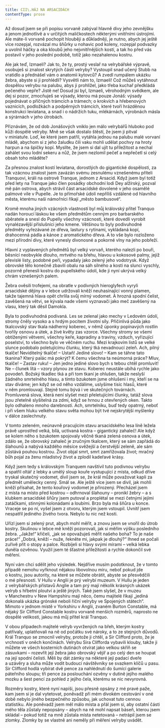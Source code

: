 ```yaml
---
title: CII\.HÁJ NA ARSACIDÁCH
contentType: prose
---
```


<section>

Až dosud jsem se při popisu vorvaně zabýval hlavně divy jeho zevnějšku a jenom jednotlivě a v určitých maličkostech některými vnitřními ústrojími. Ale máte-li vorvaně pochopit hlouběji a důkladněji, je nutno, abych jej ještě více rozepjal, rozvázal mu šňůrky u nohavic pod koleny, rozepjal podvazky a uvolnil háčky a oka kloubů jeho nejvnitřnějších kostí, a tak ho před vás postavil v jeho poslední podobě, totiž jako nezahalenou kostru.

Ale jak teď, Izmaeli? Jak to, že ty, prostý veslař na velrybářské výpravě, osobuješ si znalost skrytých částí velryby? Vystoupil snad učený Stubb na vratidlo a přednášel vám o anatomii kytovců? A zvedl rumpálem ukázku žebra, abyste si ji prohlédli? Vysvětli nám to, Izmaeli! Což můžeš vytáhnout dospělou velrybu na palubu, abys ji prohlížel, jako třeba kuchař předkládá pečeného vepře? Jistě ne! Dosud jsi byl, Izmaeli, věrohodným svědkem, ale dej si pozor, zmocňuješ se výsady, kterou má pouze Jonáš: výsady pojednávat o příčných trámcích a trámech; o krokvích a hřebenových vaznicích, podložkách a podpěrných trámcích, které tvoří hrázděnou konstrukci leviatana, a snad i o nádržích tuku, mlékárnách, výrobnách másla a sýrárnách v jeho útrobách.

Přiznávám, že od dob Jonášových vniklo jen málo velrybářů hluboko pod kůži dospělé velryby. Mně se však dostalo štěstí, že jsem ji pitval v miniatuře. Loď, ke které jsem patřil, vytáhla jednou na palubu malé vorvaní mládě, abychom si z jeho žaludku čili vaku mohli udělat pochvy na hroty harpun a na špičky kopí. Myslíte, že jsem si dal ujít tu příležitost a nechal zahálet svou lodní sekeru a nůž, že jsem nezlomil pečeť a nepřečetl si celý obsah toho mláděte?

Za přesnou znalost kostí leviatana, dorostlých do gigantické dospělosti, za tak vzácnou znalost jsem zavázán svému zesnulému vznešenému příteli Tranquovi, králi na ostrově Tranque, jednom z Arsacid. Když jsem byl totiž před lety na Tranque jako člen posádky obchodní lodi Dey alžírský, pozval mě pán ostrova, abych strávil část arsacidské dovolené v jeho osamělé palmové vile v Pupelle. Je to přímořské údolí nepříliš vzdálené od hlavního města, kterému naši námořníci říkají „město bambusové“.

Kromě mnoha jiných vzácných vlastností byl můj královský přítel Tranquo nadán horoucí láskou ke všem předmětům cenným pro barbarského sběratele a snesl do Pupelly všechny vzácnosti, které dovedli vyrobit vynalézavější příslušníci jeho kmene. Většinou to byly podivuhodné předměty vyřezávané ze dřeva, lastury s rytinami, vykládaná kopí, drahocenná pádla a kánoe z aromatického dřeva. A to vše bylo rozloženo mezi přírodní divy, které vynesly divonosné a pokorné vlny na jeho pobřeží.

Hlavní z vyplavených předmětů byl velký vorvaň, kterého nalezli po bouři, běsnící neobvykle dlouho, mrtvého na břehu, hlavou u kokosové palmy, jejíž převislé listy, podobné peří, vypadaly jako zelený jeho vodotrysk. Když obrovské tělo konečně zbavili obalu na sáh silného a kosti na slunci vyschly, pozorně přenesli kostru do pupellského údolí, kde ji nyní ukrývá velký chrám vznešených palem.

Žebra ověsili trofejemi, na obratle v podivných hieroglyfech vyryli arsacidské dějiny a v lebce udržovali kněží neuhasínající vonný plamen, takže tajemná hlava opět chrlila svůj mírný vodomet. A hrozná spodní čelist, zavěšená na větvi, se kývala nade všemi vyznavači jako meč zavěšený na vlasu, který tak děsil Damokla.

Byla to podivuhodná podívaná. Les se zelenal jako mechy v Ledovém údolí, stromy čněly vysoko a s hrdým pocitem životní síly. Přičinlivá půda jako tkalcovský stav tkala nádherný koberec, v němž úponky popínavých rostlin tvořily osnovu a útek, a živé květy zas vzorce. Všechny stromy se všemi obtíženými větvemi, všechny keře, kapradiny a traviny, vzduch, vyřizující poselství, to všechno bylo ve věčném ruchu. Mezi krajkovím listů se velké slunce podobalo poletujícímu člunku, který tká nevadnoucí zeleň. Ach, pilný tkalče! Neviditelný tkalče! – Ustaň! Jediné slovo! – Kam se táhne tato tkanina? Který palác má pokrýt? K čemu všechna ta neúmorná práce? Mluv, tkalče! – Zastav ruku! – Jen jedno jediné slovo bych s tebou chtěl promluvit! Ne – člunek lítá – vzory plynou ze stavu. Koberec neustále ubíhá rychle jako povodeň. Božský tkadlec tká a při tom tkaní je ohlušen, takže neslyší žádného smrtelného hlasu, a tímto bzukotem jsme ohlušeni i my, kteří se na stav díváme; jen když se od něho vzdálíme, uslyšíme tisíc hlasů, které v něm promlouvají. Stejně tomu bývá i ve skutečných továrnách. Promluvená slova, která není slyšet mezi přeletujícími člunky, tatáž slova jsou zřetelně slyšitelná za zdmi, když se hrnou z otevřených oken. Takto bylo odhaleno mnoho darebností. Ach, smrtelníku, buď tedy opatrný, neboť i při všem hluku velkého stavu světa mohou být tvé nejskrytější myšlenky v dálce zaslechnuty.

V tomto zeleném, neúnavně pracujícím stavu arsacidského lesa líně ležela právě uprostřed velká, bílá, uctívaná kostra – gigantický zahaleč! Ale když se kolem něho s bzukotem spojovaly věčně tkaná zelená osnova a útek, zdálo se, že obrovský zahaleč je zručným tkalcem, který se sám zapřádá do šlahounů a nabývá každého měsíce svěžejší a čerstvější zeleně, ale sám zůstává pouhou kostrou. Život objal smrt, smrt zamřížovala život; mračný bůh pojal za ženu mladistvý život a zplodil kadeřavé krásy.

Když jsem tedy s královským Tranquem navštívil tuto podivnou velrybu a spatřil oltář z lebky a umělý sloup kouře vystupující z místa, odkud dříve tryskal skutečný vodomet, divil jsem se, že král může považovat kapli za předmět umělecky cenný. Smál se. Ale ještě více jsem se divil, jak mohli kněží přísahat, že tento kouřový vodomet je přirozený. Přecházel jsem z místa na místo před kostrou – odhrnoval šlahouny – pronikl žebry – a s klubkem arsacidské šňůry jsem putoval a proplétal se mezi četnými jejími zatáčkami, stinnými kolonádami a loubími. Brzo byla má šňůra u konce. Vraceje se po ní, vyšel jsem z otvoru, kterým jsem vstoupil. Uvnitř jsem nespatřil jediného živého tvora. Nebylo tu nic než kosti.

Uřízl jsem si zelený prut, abych mohl měřit, a znovu jsem se vnořil do útrob kostry. Skulinou v lebce mě kněží pozorovali, jak si měřím výšku posledního žebra. „Jakže!“ křičeli, „jak se opovažuješ měřit našeho boha? To je naše práce!“ „Dobrá, kněží – nuže, řekněte mi, jakpak je dlouhý?“ Ihned se počali zuřivě přít o stopy a palce. Rozbíjeli si hlavy svými mírami – velká lebka duněla ozvěnou. Využil jsem té šťastné příležitosti a rychle dokončil své měření.

Nyní vám chci sdělit jeho výsledek. Nejdříve musím podotknout, že v tomto případě nemohu vyřknout nějakou libovolnou míru, neboť pokud jde o kostru, jsou autority, na které se můžete obrátit, abyste se přesvědčili o mé přesnosti. V Hullu v Anglii je prý velrybí muzeum. V Hullu je jeden z velrybářských přístavů Anglie a tam prý mají několik krásných ukázek velryb s hřbetní ploutví a ještě jiných. Také jsem slyšel, že v muzeu v Manchestru v New Hampshiru mají něco, čemu majitelé říkají „jediná dokonalá ukázka grónské neboli říční velryby ve Spojených státech“. Mimoto v jednom místě v Yorkshiru v Anglii, zvaném Burton Constable, má nějaký Sir Clifford Constable kostru vorvaně menších rozměrů, naprosto ne dospělé velikosti, jakou má můj přítel král Tranquo.

V obou případech majitelé velryb vyvržených na břeh, kterým kostry patřívaly, uplatňovali na ně od počátku své nároky, a to ze stejných důvodů. Král Tranquo se zmocnil velryby, protože ji chtěl, a Sir Clifford proto, že je vrchností v oněch končinách. Velrybu Sira Clifforda vybavili klouby, takže ji můžete ve všech kosterních dutinách otvírat jako velkou skříň se zásuvkami – rozevřít její žebra jako obrovský vějíř a po celý den se houpat na její spodní čelisti. Měli by dát zámky na některé její padací dveře a uzávěry a sluha může vodit budoucí návštěvníky se svazkem klíčů u pasu. Sir Clifford hodlá vybírat dvě pence za nahlédnutí do šumící galerie páteřního sloupu; tři pence za poslouchání ozvěny v dutině jejího malého mozku a šest pencí za pohled z jejího čela, kterému se nic nevyrovná.

Rozměry kostry, které nyní napíši, jsou přesně opsány z mé pravé paže, kam jsem si je dal vytetovat, poněvadž při mém divokém cestování v oné době nebylo jiného bezpečného způsobu, jak uchovat tuto cennou statistiku. Ale poněvadž jsem měl málo místa a přál jsem si, aby ostatní části mého těla zůstaly nepopsány – abych na ně mohl napsat báseň, kterou jsem skládal – pokud totiž na mně zůstala místa netetovaná – netrápil jsem se zlomky. Zlomky by se vlastně ani neměly při měření velryby uvádět.

</section>
